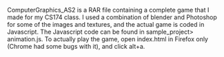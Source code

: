 ComputerGraphics_AS2 is a RAR file containing a complete game that I made for my CS174 class.  I used a combination of blender and Photoshop for some of the images and textures, and the actual game is coded in Javascript.  The Javascript code can be found in sample_project> animation.js.  To actually play the game, open index.html in Firefox only (Chrome had some bugs with it), and click alt+a.  

